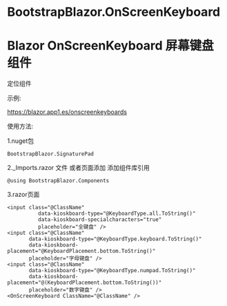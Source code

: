 # BootstrapBlazor.OnScreenKeyboard

# Blazor OnScreenKeyboard 屏幕键盘 组件

定位组件

示例:

https://blazor.app1.es/onscreenkeyboards

使用方法:

1.nuget包

```BootstrapBlazor.SignaturePad```

2._Imports.razor 文件 或者页面添加 添加组件库引用

```@using BootstrapBlazor.Components```


3.razor页面
```
<input class="@ClassName"
          data-kioskboard-type="@KeyboardType.all.ToString()"
          data-kioskboard-specialcharacters="true"
          placeholder="全键盘" />
<input class="@ClassName"
       data-kioskboard-type="@KeyboardType.keyboard.ToString()"
       data-kioskboard-placement="@KeyboardPlacement.bottom.ToString()"
       placeholder="字母键盘" />
<input class="@ClassName"
       data-kioskboard-type="@KeyboardType.numpad.ToString()"
       data-kioskboard-placement="@(KeyboardPlacement.bottom.ToString())"
       placeholder="数字键盘" />
<OnScreenKeyboard ClassName="@ClassName" />

```

